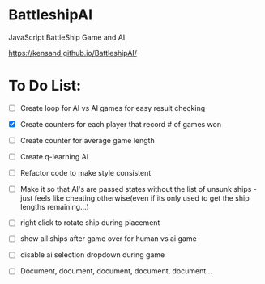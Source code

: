 # BattleshipAI

JavaScript BattleShip Game and AI

https://kensand.github.io/BattleshipAI/

# To Do List:
- [ ] Create loop for AI vs AI games for easy result checking  
- [x] Create counters for each player that record # of games won  
- [ ] Create counter for average game length  
- [ ] Create q-learning AI  
- [ ] Refactor code to make style consistent  
- [ ] Make it so that AI's are passed states without the list of unsunk ships - just feels like cheating otherwise(even if its only used to get the ship lengths remaining...)  
- [ ] right click to rotate ship during placement  
- [ ] show all ships after game over for human vs ai game  
- [ ] disable ai selection dropdown during game  
- [ ] Document, document, document, document, document...



